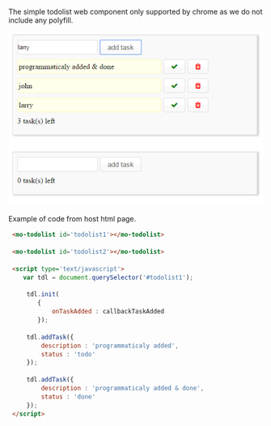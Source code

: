 
The  simple todolist web component only supported by chrome as we do not include any polyfill. 

![web component](./wc.png)

Example of code from host html page.



```html
 <mo-todolist id='todolist1'></mo-todolist>
 
 <mo-todolist id='todolist2'></mo-todolist>
 
 <script type='text/javascript'>
 	var tdl = document.querySelector('#todolist1');
 	
     tdl.init(
 		{
 			onTaskAdded : callbackTaskAdded
 		});

     tdl.addTask({
         description : 'programmaticaly added',
         status : 'todo'
     });

     tdl.addTask({
         description : 'programmaticaly added & done',
         status : 'done'
     });
 </script>
```
